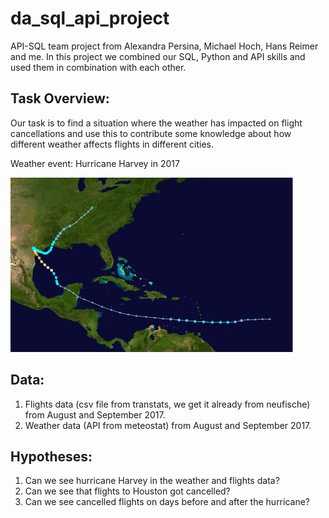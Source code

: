 # da_sql_api_project
API-SQL team project from Alexandra Persina, Michael Hoch, Hans Reimer and me.
In this project we combined our SQL, Python and API skills and used them in combination with each other.

## Task Overview:
Our task is to find a situation where the weather has impacted on flight cancellations and use this to contribute some knowledge about how different weather affects flights in different cities.

Weather event: Hurricane Harvey in 2017

<img width="452" alt="Picture 1" src="https://github.com/avtrebs/da_sql_api_project/blob/main/Picture%201.png">




## Data:
1. Flights data (csv file from transtats, we get it already from neufische) from August and September 2017.
2. Weather data (API from meteostat) from August and September 2017.

## Hypotheses:
1. Can we see hurricane Harvey in the weather and flights data? 
2. Can we see that flights to Houston got cancelled?
3. Can we see cancelled flights on days before and after the hurricane?
